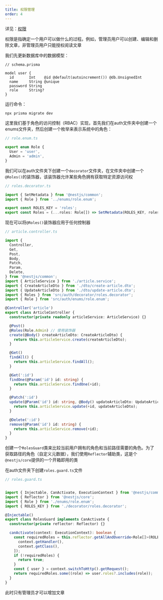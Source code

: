 ```yaml
---
title: 权限管理
order: 4
---
```


详见：[权限](https://docs.nestjs.com/security/authorization)

权限是指确定一个用户可以做什么的过程。例如，管理员用户可以创建、编辑和删除文章，非管理员用户只能授权阅读文章

我们先更新数据库中的数据模型：

```prisma
// schema.prisma

model user {
  id       Int    @id @default(autoincrement()) @db.UnsignedInt
  name     String @unique
  password String
  role     String?
}
```

运行命令：

```bash
npx prisma migrate dev
```

这里我们基于角色的访问控制（RBAC）实现，首先我们在auth文件夹中创建一个enums文件夹，然后创建一个枚举来表示系统中的角色：

```typescript
// role.enum.ts

export enum Role {
  User = 'user',
  Admin = 'admin',
}
```

我们可以在auth文件夹下创建一个`decorator`文件夹，在文件夹中创建一个`@Roles()`的装饰器，该装饰器允许某些角色拥有获取特定资源访问权

```typescript
// roles.decorator.ts

import { SetMetadata } from '@nestjs/common';
import { Role } from '../enums/role.enum';

export const ROLES_KEY = 'roles';
export const Roles = (...roles: Role[]) => SetMetadata(ROLES_KEY, roles);
```

现在可以将`@Roles()`装饰器应用于任何控制器

```typescript
// article.controller.ts

import {
  Controller,
  Get,
  Post,
  Body,
  Patch,
  Param,
  Delete,
} from '@nestjs/common';
import { ArticleService } from './article.service';
import { CreateArticleDto } from './dto/create-article.dto';
import { UpdateArticleDto } from './dto/update-article.dto';
import { Roles } from 'src/auth/decorator/roles.decorator';
import { Role } from 'src/auth/enums/role.enum';

@Controller('article')
export class ArticleController {
  constructor(private readonly articleService: ArticleService) {}

  @Post()
  @Roles(Role.Admin) // 使用装饰器
  create(@Body() createArticleDto: CreateArticleDto) {
    return this.articleService.create(createArticleDto);
  }

  @Get()
  findAll() {
    return this.articleService.findAll();
  }

  @Get(':id')
  findOne(@Param('id') id: string) {
    return this.articleService.findOne(+id);
  }

  @Patch(':id')
  update(@Param('id') id: string, @Body() updateArticleDto: UpdateArticleDto) {
    return this.articleService.update(+id, updateArticleDto);
  }

  @Delete(':id')
  remove(@Param('id') id: string) {
    return this.articleService.remove(+id);
  }
}


```

创建一个`RolesGuard`类来比较当前用户拥有的角色和当前路径需要的角色。为了获取路径的角色（自定义元数据），我们使用`Reflector`辅助类，这是个`@nestjs/core`提供的一个开箱即用的类

在auth文件夹下创建`roles.guard.ts`文件

```typescript
// roles.guard.ts


import { Injectable, CanActivate, ExecutionContext } from '@nestjs/common';
import { Reflector } from '@nestjs/core';
import { Role } from './enums/role.enum';
import { ROLES_KEY } from './decorator/roles.decorator';

@Injectable()
export class RolesGuard implements CanActivate {
  constructor(private reflector: Reflector) {}

  canActivate(context: ExecutionContext): boolean {
    const requiredRoles = this.reflector.getAllAndOverride<Role[]>(ROLES_KEY, [
      context.getHandler(),
      context.getClass(),
    ]);
    if (!requiredRoles) {
      return true;
    }
    const { user } = context.switchToHttp().getRequest();
    return requiredRoles.some((role) => user.roles?.includes(role));
  }
}
```



此时只有管理员才可以增加文章


